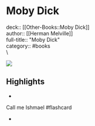 # Moby Dick

deck:: [[Other-Books::Moby Dick]]\
author:: [[Herman Melville]]\
full-title:: "Moby Dick"\
category:: #books\
\

![](https://is3-ssl.mzstatic.com/image/thumb/Publication7/v4/ba/c1/9d/bac19d67-a6f8-c542-0fe8-ad13fca409c5/coverArt.0d2ca6.jpg/1400x0w.jpg)

## Highlights
- 

Call me Ishmael #flashcard 


    
-
